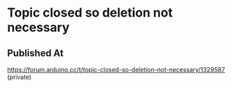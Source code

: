 # Topic closed so deletion not necessary

## Published At

https://forum.arduino.cc/t/topic-closed-so-deletion-not-necessary/1329587 (private)
